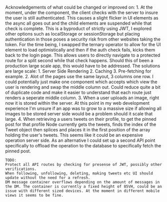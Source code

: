 Acknowledgements of what could be changed or improved on:
    1. At the moment, under the <ProtectedRoutes /> component, the client checks with the server to insure the user is still authenticated. This causes a slight flicker in UI elements as the async all goes out and the child elements are suspended while that check is complete. This is a byproduct of strictly using JWT, I explored other options such as localStorage or sessionStorage but placing authentication in those poses a security risk from other websites taking the token. For the time being, I swapped the ternary operator to allow for the UI element to load optimistically and then if the auth check fails, kicks them back to the login page. This allows users to directly navigate to a protected route for a split second while that check happens. Should this of been a production large scale app, this would have to be addressed. The solutions are large scale: 1. Server Side Rendering 2. Caching 3. Pre-fetching for example.
    2. Alot of the pages use the same layout, 3 columns one row. I could potentially just make one component which accepts which view the user is rendering and swap the middle column out. Could reduce quite a bit of duplicate code and make it easier to understand that each route just renders a seperate middle column.
    3. When a user uploads an image, right now it is stored within the server. At this point in my web development experience I'm unsure if an app was to grow to a massive size if allowing all images to be stored server side would be a problem should it scale that large.
    4. When retrieving a users tweets on their profile, to get the pinned post for that profile Node currently gets the tweets, finds the index of the Tweet object then splices and places it in the first position of the array holding the user's tweets. This seems like it could be an expensive operation server side. As an alternative I could set up a second API point specifically to offload the operation to the database to specifically fetch the pinned post.

    TODO:
    Protect all API routes by checking for presense of JWT, possibly other verifications.
    When following, unfollowing, deleting, making tweets etc UI should update without the need for a refresh.
    DM message container overflows depending on the amount of messages in the DM. The container is currently a fixed height of 85VH, could be an issue with different sized devices. At the moment in different mobile views it seems to be fine.